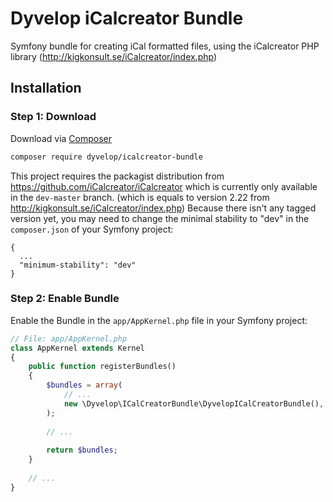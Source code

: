 # Dyvelop iCalcreator Bundle

Symfony bundle for creating iCal formatted files, using the iCalcreator PHP library (http://kigkonsult.se/iCalcreator/index.php)

## Installation

### Step 1: Download

Download via [Composer](https://getcomposer.org/)

```bash
composer require dyvelop/icalcreator-bundle
```

This project requires the packagist distribution from https://github.com/iCalcreator/iCalcreator which is currently only available in the `dev-master` branch. (which is equals to version 2.22 from http://kigkonsult.se/iCalcreator/index.php)
Because there isn't any tagged version yet, you may need to change the minimal stability to "dev" in the `composer.json` of your Symfony project:

```
{
  ...
  "minimum-stability": "dev"
}
```

### Step 2: Enable Bundle

Enable the Bundle in the `app/AppKernel.php` file in your Symfony project:

```php
// File: app/AppKernel.php
class AppKernel extends Kernel
{
    public function registerBundles()
    {
        $bundles = array(
            // ...
            new \Dyvelop\ICalCreatorBundle\DyvelopICalCreatorBundle(),
        );
        
        // ...
        
        return $bundles;
    }
    
    // ...
}
```

